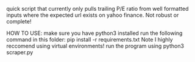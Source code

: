 quick script that currently only pulls trailing P/E ratio from well formatted inputs
where the expected url exists on yahoo finance. Not robust or complete!

HOW TO USE:
make sure you have python3 installed
run the following command in this folder:
    pip install -r requirements.txt
Note I highly reccomend using virtual environments!
run the program using python3 scraper.py